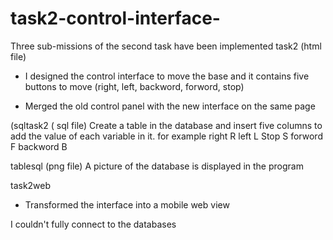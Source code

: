 # task2-control-interface-
Three sub-missions of the second task have been implemented
task2 (html file)

- I designed the control interface to move the base and it contains five buttons to move (right, left, backword, forword, stop)

- Merged the old control panel with the new interface on the same page

(sqltask2 ( sql file)
Create a table in the database and insert five columns to add the value of each variable in it.
for example
right R
left  L
Stop  S
forword  F
backword  B

tablesql (png file)
A picture of the database is displayed in the program


task2web
- Transformed the interface into a mobile web view

I couldn't fully connect to the databases
